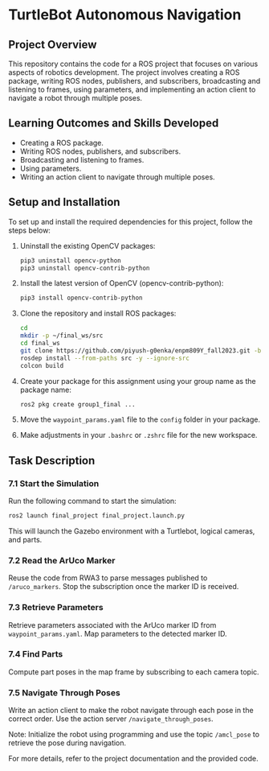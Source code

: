 # TurtleBot Autonomous Navigation

## Project Overview

This repository contains the code for a ROS project that focuses on various aspects of robotics development. The project involves creating a ROS package, writing ROS nodes, publishers, and subscribers, broadcasting and listening to frames, using parameters, and implementing an action client to navigate a robot through multiple poses.

## Learning Outcomes and Skills Developed

- Creating a ROS package.
- Writing ROS nodes, publishers, and subscribers.
- Broadcasting and listening to frames.
- Using parameters.
- Writing an action client to navigate through multiple poses.

## Setup and Installation

To set up and install the required dependencies for this project, follow the steps below:

1. Uninstall the existing OpenCV packages:
    ```bash
    pip3 uninstall opencv-python
    pip3 uninstall opencv-contrib-python
    ```

2. Install the latest version of OpenCV (opencv-contrib-python):
    ```bash
    pip3 install opencv-contrib-python
    ```

3. Clone the repository and install ROS packages:
    ```bash
    cd
    mkdir -p ~/final_ws/src
    cd final_ws
    git clone https://github.com/piyush-g0enka/enpm809Y_fall2023.git -b final src
    rosdep install --from-paths src -y --ignore-src
    colcon build
    ```

4. Create your package for this assignment using your group name as the package name:
    ```bash
    ros2 pkg create group1_final ...
    ```

5. Move the `waypoint_params.yaml` file to the `config` folder in your package.

6. Make adjustments in your `.bashrc` or `.zshrc` file for the new workspace.

## Task Description

### 7.1 Start the Simulation

Run the following command to start the simulation:
```bash
ros2 launch final_project final_project.launch.py
```

This will launch the Gazebo environment with a Turtlebot, logical cameras, and parts.

### 7.2 Read the ArUco Marker

Reuse the code from RWA3 to parse messages published to `/aruco_markers`. Stop the subscription once the marker ID is received.

### 7.3 Retrieve Parameters

Retrieve parameters associated with the ArUco marker ID from `waypoint_params.yaml`. Map parameters to the detected marker ID.

### 7.4 Find Parts

Compute part poses in the map frame by subscribing to each camera topic.

### 7.5 Navigate Through Poses

Write an action client to make the robot navigate through each pose in the correct order. Use the action server `/navigate_through_poses`.

Note: Initialize the robot using programming and use the topic `/amcl_pose` to retrieve the pose during navigation.

For more details, refer to the project documentation and the provided code.

